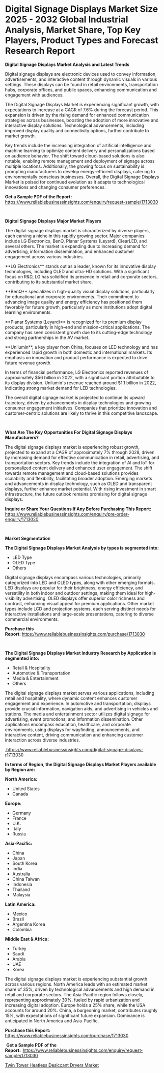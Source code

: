 <p><h1>Digital Signage Displays Market Size 2025 - 2032 Global Industrial Analysis, Market Share, Top Key Players, Product Types and Forecast Research Report</h1></p><p><strong>Digital Signage Displays Market Analysis and Latest Trends</strong></p>
<p><p>Digital signage displays are electronic devices used to convey information, advertisements, and interactive content through dynamic visuals in various settings. These displays can be found in retail environments, transportation hubs, corporate offices, and public spaces, enhancing communication and engagement with audiences.</p><p>The Digital Signage Displays Market is experiencing significant growth, with expectations to increase at a CAGR of 7.6% during the forecast period. This expansion is driven by the rising demand for enhanced communication strategies across businesses, boosting the adoption of more innovative and interactive display solutions. Technological advancements, including improved display quality and connectivity options, further contribute to market growth.</p><p>Key trends include the increasing integration of artificial intelligence and machine learning to optimize content delivery and personalizations based on audience behavior. The shift toward cloud-based solutions is also notable, enabling remote management and deployment of signage across multiple locations. Additionally, the growing focus on sustainability is prompting manufacturers to develop energy-efficient displays, catering to environmentally conscious businesses. Overall, the Digital Signage Displays Market is poised for continued evolution as it adapts to technological innovations and changing consumer preferences.</p></p>
<p><strong>Get a Sample PDF of the Report:&nbsp;</strong> <a href="https://www.reliablebusinessinsights.com/enquiry/request-sample/1713030?utm_campaign=2247&utm_medium=2&utm_source=Github&utm_content=ia&utm_term=28022025&utm_id=digital-signage-displays">https://www.reliablebusinessinsights.com/enquiry/request-sample/1713030</a></p>
<p>&nbsp;</p>
<p><strong>Digital Signage Displays Major Market Players</strong></p>
<p><p>The digital signage displays market is characterized by diverse players, each carving a niche in this rapidly growing sector. Major companies include LG Electronics, BenQ, Planar Systems (Leyard), ClearLED, and several others. The market is expanding due to increasing demand for advertising, information dissemination, and enhanced customer engagement across various industries.</p><p>**LG Electronics** stands out as a leader, known for its innovative display technologies, including OLED and ultra-HD solutions. With a significant focus on R&D, LG has solidified its presence in retail and corporate sectors, contributing to its substantial market share.</p><p>**BenQ** specializes in high-quality visual display solutions, particularly for educational and corporate environments. Their commitment to advancing image quality and energy efficiency has positioned them favorably for future growth, particularly as more institutions adopt digital learning environments.</p><p>**Planar Systems (Leyard)** is recognized for its premium display products, particularly in high-end and mission-critical applications. The company has seen consistent growth due to its cutting-edge technology and strong partnerships in the AV market.</p><p>**Unilumin**, a key player from China, focuses on LED technology and has experienced rapid growth in both domestic and international markets. Its emphasis on innovation and product performance is expected to drive future revenue growth.</p><p>In terms of financial performance, LG Electronics reported revenues of approximately $56 billion in 2022, with a significant portion attributable to its display division. Unilumin's revenue reached around $1.1 billion in 2022, indicating strong market demand for LED technologies.</p><p>The overall digital signage market is projected to continue its upward trajectory, driven by advancements in display technologies and growing consumer engagement initiatives. Companies that prioritize innovation and customer-centric solutions are likely to thrive in this competitive landscape.</p></p>
<p>&nbsp;</p>
<p><strong>What Are The Key Opportunities For Digital Signage Displays Manufacturers?</strong></p>
<p><p>The digital signage displays market is experiencing robust growth, projected to expand at a CAGR of approximately 7% through 2028, driven by increasing demand for effective communication in retail, advertising, and transportation sectors. Key trends include the integration of AI and IoT for personalized content delivery and enhanced user engagement. The shift towards remote management and cloud-based solutions provides scalability and flexibility, facilitating broader adoption. Emerging markets and advancements in display technology, such as OLED and transparent displays, further enhance market potential. With rising investment in smart infrastructure, the future outlook remains promising for digital signage displays.</p></p>
<p><strong>Inquire or Share Your Questions If Any Before Purchasing This Report:</strong> <a href="https://www.reliablebusinessinsights.com/enquiry/pre-order-enquiry/1713030?utm_campaign=2247&utm_medium=2&utm_source=Github&utm_content=ia&utm_term=28022025&utm_id=digital-signage-displays">https://www.reliablebusinessinsights.com/enquiry/pre-order-enquiry/1713030</a></p>
<p>&nbsp;</p>
<p><strong>Market Segmentation</strong></p>
<p><strong>The Digital Signage Displays Market Analysis by types is segmented into:</strong></p>
<p><ul><li>LED Type</li><li>OLED Type</li><li>Others</li></ul></p>
<p><p>Digital signage displays encompass various technologies, primarily categorized into LED and OLED types, along with other emerging formats. LED displays are popular for their brightness, energy efficiency, and versatility in both indoor and outdoor settings, making them ideal for high-visibility advertising. OLED displays offer superior color richness and contrast, enhancing visual appeal for premium applications. Other market types include LCD and projection systems, each serving distinct needs for interactive installations and large-scale presentations, catering to diverse commercial environments.</p></p>
<p><strong>Purchase this Report:&nbsp;</strong><a href="https://www.reliablebusinessinsights.com/purchase/1713030?utm_campaign=2247&utm_medium=2&utm_source=Github&utm_content=ia&utm_term=28022025&utm_id=digital-signage-displays">https://www.reliablebusinessinsights.com/purchase/1713030</a></p>
<p>&nbsp;</p>
<p><strong>The Digital Signage Displays Market Industry Research by Application is segmented into:</strong></p>
<p><ul><li>Retail & Hospitality</li><li>Automotive & Transportation</li><li>Media & Entertainment</li><li>Others</li></ul></p>
<p><p>The digital signage displays market serves various applications, including retail and hospitality, where dynamic content enhances customer engagement and experience. In automotive and transportation, displays provide crucial information, navigation aids, and advertising in vehicles and stations. The media and entertainment sector utilizes digital signage for advertising, event promotions, and information dissemination. Other applications encompass education, healthcare, and corporate environments, using displays for wayfinding, announcements, and interactive content, driving communication and enhancing customer interaction across diverse industries.</p></p>
<p><a href="https://www.reliablebusinessinsights.com/digital-signage-displays-r1713030?utm_campaign=2247&utm_medium=2&utm_source=Github&utm_content=ia&utm_term=28022025&utm_id=digital-signage-displays">&nbsp;https://www.reliablebusinessinsights.com/digital-signage-displays-r1713030</a></p>
<p><strong>In terms of Region, the Digital Signage Displays Market Players available by Region are:</strong></p>
<p>
    <p> <strong> North America: </strong>
        <ul>
            <li>United States</li>
            <li>Canada</li>
        </ul>
        </p> 
    <p> <strong> Europe: </strong>
        <ul>
            <li>Germany</li>
            <li>France</li>
            <li>U.K.</li>
            <li>Italy</li>
            <li>Russia</li>
        </ul>
        </p> 
    <p> <strong> Asia-Pacific: </strong>
        <ul>
            <li>China</li>
            <li>Japan</li>
            <li>South Korea</li>
            <li>India</li>
            <li>Australia</li>
            <li>China Taiwan</li>
            <li>Indonesia</li>
            <li>Thailand</li>
            <li>Malaysia</li>
        </ul>
        </p> 
    <p> <strong> Latin America: </strong>
        <ul>
            <li>Mexico</li>
            <li>Brazil</li>
            <li>Argentina Korea</li>
            <li>Colombia</li>
        </ul>
        </p> 
    <p> <strong> Middle East & Africa: </strong>
        <ul>
            <li>Turkey</li>
            <li>Saudi</li>
            <li>Arabia</li>
            <li>UAE</li>
            <li>Korea</li>
        </ul>
    </p>
    </p>
<p><p>The digital signage displays market is experiencing substantial growth across various regions. North America leads with an estimated market share of 35%, driven by technological advancements and high demand in retail and corporate sectors. The Asia-Pacific region follows closely, representing approximately 30%, fueled by rapid urbanization and increasing digital adoption. Europe holds a 25% share, while the USA accounts for around 20%. China, a burgeoning market, contributes roughly 15%, with expectations of significant future expansion. Dominance is anticipated in North America and Asia-Pacific.</p></p>
<p><strong>Purchase this Report: </strong><a href="https://www.reliablebusinessinsights.com/purchase/1713030?utm_campaign=2247&utm_medium=2&utm_source=Github&utm_content=ia&utm_term=28022025&utm_id=digital-signage-displays">https://www.reliablebusinessinsights.com/purchase/1713030</a></p>
<p>&nbsp;<strong>Get a Sample PDF of the Report:&nbsp;&nbsp;</strong><a href="https://www.reliablebusinessinsights.com/enquiry/request-sample/1713030?utm_campaign=2247&utm_medium=2&utm_source=Github&utm_content=ia&utm_term=28022025&utm_id=digital-signage-displays">https://www.reliablebusinessinsights.com/enquiry/request-sample/1713030</a></p>
<p><strong></strong></p>
<p><p><a href="https://github.com/akaalahk/Market-Research-Report-List-1/blob/main/twin-tower-heatless-desiccant-dryers-market.md?utm_campaign=2247&utm_medium=2&utm_source=Github&utm_content=ia&utm_term=28022025&utm_id=digital-signage-displays">Twin Tower Heatless Desiccant Dryers Market</a></p></p>